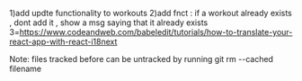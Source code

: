 1)add updte functionality to workouts
2)add fnct : if a workout already exists , dont add it , show a msg saying that it already exists
3=https://www.codeandweb.com/babeledit/tutorials/how-to-translate-your-react-app-with-react-i18next

Note: files tracked before can be untracked by running git rm --cached filename
